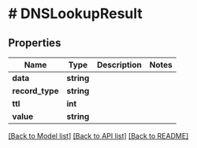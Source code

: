 # # DNSLookupResult

## Properties

Name | Type | Description | Notes
------------ | ------------- | ------------- | -------------
**data** | **string** |  | 
**record_type** | **string** |  | 
**ttl** | **int** |  | 
**value** | **string** |  | 

[[Back to Model list]](../../README.md#documentation-for-models) [[Back to API list]](../../README.md#documentation-for-api-endpoints) [[Back to README]](../../README.md)


